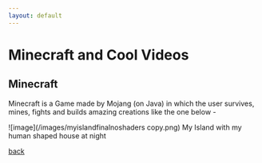 ```yaml
---
layout: default
---
```


# Minecraft and Cool Videos

## [](#header-2)Minecraft
Minecraft is a Game made by Mojang (on Java) in which the user survives, mines, fights and builds amazing creations like the one below -
<!-- image awesome creaion should be here -->

![image](/images/myislandfinalnoshaders copy.png)
My Island with my human shaped house at night

[back](./)

